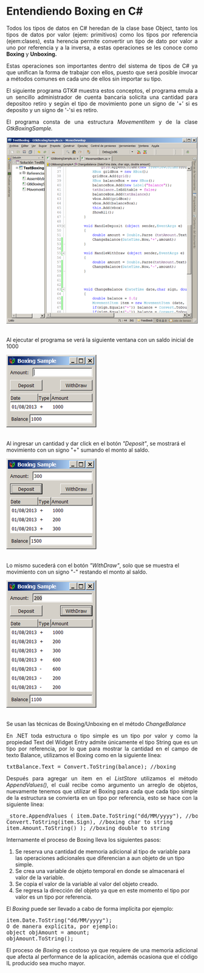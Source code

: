 # Entendiendo Boxing en C#

<p align="justify">
Todos los tipos de datos en C# heredan de la clase base Object, tanto los tipos de datos por valor (ejem: primitivos) como los tipos por referencia (ejem:clases), esta herencia permite convertir un tipo de dato por valor a uno por referencia y a la inversa, a estas operaciones se les conoce como <b>Boxing</b> y <b>Unboxing.</b>
</p>
<p align="justify">
Estas operaciones son importantes dentro del sistema de tipos de C# ya que unifican la forma de trabajar con ellos, puesto que será posible invocar a métodos comunes en cada uno de ellos sin importar su tipo.
</p>
<p align="justify">
El siguiente programa GTK# muestra estos conceptos, el programa emula a un sencillo administrador de cuenta bancaria solicita una cantidad para depositoo retiro  y según el tipo de movimiento pone un signo de '+’ si es deposito y un signo de '-'si es retiro.
</p>
<p align="justify">
El programa consta de una estructura <i>MovementItem</i>  y de la clase <i>GtkBoxingSample.</i>
</p>
<div>
<IMG src="picture_library/gtkboxing/fig0.png">
</div><br>
<p>
Al ejecutar el  programa se verá la siguiente ventana con un saldo inicial de 1000
</p>
<div>
<IMG src="picture_library/gtkboxing/fig1.png">
</div><br>
<p>Al ingresar un cantidad y dar click en el botón <i>"Deposit"</i>, se mostrará el movimiento con un signo "+" sumando el monto al saldo.</p>
<div>
<IMG src="picture_library/gtkboxing/fig2.png">
</div><br>
<p>
Lo mismo sucederá con el botón <i>"WithDraw"</i>, solo que se muestra el movimiento con un signo "-" restando el monto al saldo.
</p>
<div>
<IMG src="picture_library/gtkboxing/fig3.png">
</div><br>
<p align="justify">
Se usan las técnicas de Boxing/Unboxing en el método <i>ChangeBalance</i> 
</p>
<p align="justify">
En .NET toda estructura o tipo simple es un tipo por valor y como la propiedad Text del Widget Entry admite únicamente el tipo String que es un tipo por referencia, por lo que para mostrar la cantidad en el campo de texto Balance, utilizamos el Boxing como en la siguiente línea:
</p>
<pre>
txtBalance.Text = Convert.ToString(balance); //boxing
</pre>
<p align="justify">
Después para agregar un item en el <i>ListStore</i> utilizamos el método <i>AppendValues()</i>, el cuál recibe como argumento un arreglo de objetos, nuevamente tenemos que utilizar el Boxing para cada que cada tipo simple de la estructura se convierta en un tipo por referencia, esto se hace con la siguiente línea:
</p>
<pre>
_store.AppendValues ( item.Date.ToString("dd/MM/yyyy"), //boxing date to string
Convert.ToString(item.Sign), //boxing char to string
item.Amount.ToString() ); //boxing double to string
</pre>
<p align="justify">
Internamente el proceso de Boxing lleva los siguientes pasos: 
<ol>
<li>Se reserva una cantidad de memoria adicional al tipo de variable para las operaciones adicionales que diferencian a aun objeto de un tipo simple.</li>
<li>Se crea una variable de objeto temporal en donde se almacenará el valor de la variable.</li>
<li>Se copia el valor de la variable al valor del objeto creado.</li>
<li>Se regresa la dirección del objeto ya que en este momento el tipo por valor es un tipo por referencia.</li>
</ol>
</p>
<p align="justify">
El <i>Boxing</i> puede ser llevado a cabo de forma implícita por ejemplo:
</p>
<pre>
item.Date.ToString("dd/MM/yyyy");
O de manera explícita, por ejemplo:
object objAmount = amount;
objAmount.ToString();
</pre>
<p align="justify">
El proceso de <i>Boxing</i> es costoso ya que requiere de una memoria adicional que afecta al performance de la aplicación, además ocasiona que el código IL producido sea mucho mayor.
</p>
